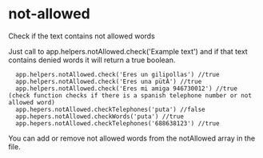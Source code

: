 not-allowed
===========

Check if the text contains not allowed words

Just call to app.helpers.notAllowed.check('Example text') and if that text contains denied words it will return a true boolean.

```
  app.helpers.notAllowed.check('Eres un gilipollas') //true
  app.helpers.notAllowed.check('Eres una pütÂ') //true
  app.helpers.notAllowed.check('Eres mi amiga 946730012') //true (check function checks if there is a spanish telephone number or not allowed word)
  app.hepers.notAllowed.checkTelephones('puta') //false
  app.hepers.notAllowed.checkWords('puta') //true
  app.hepers.notAllowed.checkTelephones('688638123') //true
```

You can add or remove not allowed words from the notAllowed array in the file.
